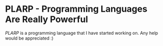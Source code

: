 # PLARP - Programming Languages Are Really Powerful

*PLARP* is a programming language that I have started working on. Any help would be appreciated :)